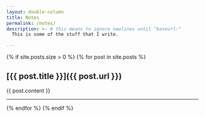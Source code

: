 ```yaml
---
layout: double-column
title: Notes
permalink: /notes/
description: >- # this means to ignore newlines until "baseurl:"
  This is some of the stuff that I write.

---
```


{% if site.posts.size > 0 %}
{% for post in site.posts %}

## [{{ post.title }}]({{ post.url }})
    
{{ post.content }}


---


{% endfor %}
{% endif %}
